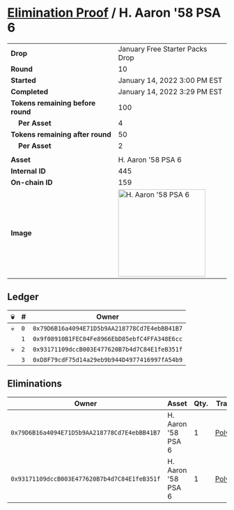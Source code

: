 # [Elimination Proof](./readme.md) / H. Aaron &#039;58 PSA 6

|||
|---|---|
| **Drop** | January Free Starter Packs Drop |
| **Round** | 10 |
| **Started** | January 14, 2022 3:00 PM EST |
| **Completed** | January 14, 2022 3:29 PM EST |
| **Tokens remaining before round** | 100 |
| **&nbsp;&nbsp;&nbsp;&nbsp;Per Asset** | 4 |
| **Tokens remaining after round** | 50 |
| **&nbsp;&nbsp;&nbsp;&nbsp;Per Asset** | 2 |
| | |
| **Asset** | H. Aaron &#039;58 PSA 6 |
| **Internal ID** | 445 |
| **On-chain ID** | 159 |
| **Image** | <img src="https://tcdn.blokpax.com/954504e8-1af1-472f-865b-2e699a75c285/22c2d4581d2d31cdae6df1339e55755b1cca93c0a67fc19caaab044f6520bbc3.png" height="200" alt="H. Aaron &#039;58 PSA 6" /> |

## Ledger

| 💀 | # | Owner |
| --- | --- | --- |
| 💀 | `0` | `0x79D6B16a4094E71D5b9AA218778Cd7E4ebBB41B7` |
|  | `1` | `0x9f08910B1FEC04Fe8966EbD85ebfC4FFA348E6cc` |
| 💀 | `2` | `0x93171109dccB003E477620B7b4d7C84E1feB351f` |
|  | `3` | `0xD8F79cdF75d14a29eb9b944D4977416997fA54b9` |


## Eliminations

| Owner | Asset | Qty. | Transaction |
| --- | --- | --- | --- |
| `0x79D6B16a4094E71D5b9AA218778Cd7E4ebBB41B7` | H. Aaron '58 PSA 6 | 1 | [Polygonscan](https://polygonscan.com/tx/0x1852ce3ca92ea2d8b9597dbb130e0ea30bddb7f1bbb47d94e4414b554ed01cf9) |
| `0x93171109dccB003E477620B7b4d7C84E1feB351f` | H. Aaron '58 PSA 6 | 1 | [Polygonscan](https://polygonscan.com/tx/0xa39a4975a525f581d50dd1bf8ba073ad1d7667e71c2c17c07d7158262d0c2ae8) |
